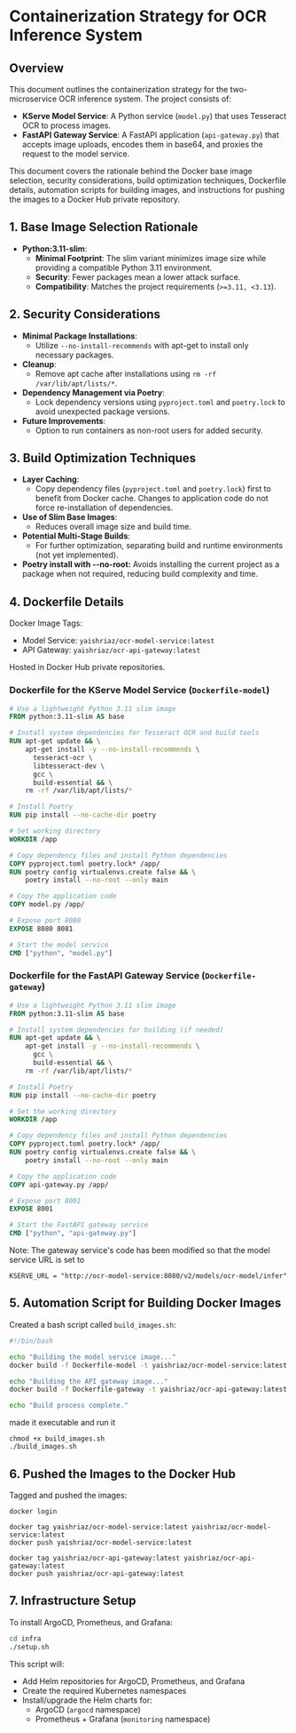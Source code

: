 # Containerization Strategy for OCR Inference System

## Overview

This document outlines the containerization strategy for the two-microservice OCR inference system. The project consists of:

- **KServe Model Service**: A Python service (`model.py`) that uses Tesseract OCR to process images.
- **FastAPI Gateway Service**: A FastAPI application (`api-gateway.py`) that accepts image uploads, encodes them in base64, and proxies the request to the model service.

This document covers the rationale behind the Docker base image selection, security considerations, build optimization techniques, Dockerfile details, automation scripts for building images, and instructions for pushing the images to a Docker Hub private repository.

## 1. Base Image Selection Rationale

- **Python:3.11-slim**:
  - **Minimal Footprint**: The slim variant minimizes image size while providing a compatible Python 3.11 environment.
  - **Security**: Fewer packages mean a lower attack surface.
  - **Compatibility**: Matches the project requirements (`>=3.11, <3.13`).

## 2. Security Considerations

- **Minimal Package Installations**: 
  - Utilize `--no-install-recommends` with apt-get to install only necessary packages.
- **Cleanup**:
  - Remove apt cache after installations using `rm -rf /var/lib/apt/lists/*`.
- **Dependency Management via Poetry**:
  - Lock dependency versions using `pyproject.toml` and `poetry.lock` to avoid unexpected package versions.
- **Future Improvements**:
  - Option to run containers as non-root users for added security.

## 3. Build Optimization Techniques

- **Layer Caching**:
  - Copy dependency files (`pyproject.toml` and `poetry.lock`) first to benefit from Docker cache. Changes to application code do not force re-installation of dependencies.
- **Use of Slim Base Images**:
  - Reduces overall image size and build time.
- **Potential Multi-Stage Builds**:
  - For further optimization, separating build and runtime environments (not yet implemented).
- **Poetry install with --no-root:** Avoids installing the current project as a package when not required, reducing build complexity and time.

## 4. Dockerfile Details
Docker Image Tags:

- Model Service: `yaishriaz/ocr-model-service:latest`
- API Gateway: `yaishriaz/ocr-api-gateway:latest`

Hosted in Docker Hub private repositories.

### Dockerfile for the KServe Model Service (`Dockerfile-model`)

```dockerfile
# Use a lightweight Python 3.11 slim image
FROM python:3.11-slim AS base

# Install system dependencies for Tesseract OCR and build tools
RUN apt-get update && \
    apt-get install -y --no-install-recommends \
      tesseract-ocr \
      libtesseract-dev \
      gcc \
      build-essential && \
    rm -rf /var/lib/apt/lists/*

# Install Poetry
RUN pip install --no-cache-dir poetry

# Set working directory
WORKDIR /app

# Copy dependency files and install Python dependencies
COPY pyproject.toml poetry.lock* /app/
RUN poetry config virtualenvs.create false && \
    poetry install --no-root --only main

# Copy the application code
COPY model.py /app/

# Expose port 8080
EXPOSE 8080 8081

# Start the model service
CMD ["python", "model.py"]
```

### Dockerfile for the FastAPI Gateway Service (`Dockerfile-gateway`)

```dockerfile
# Use a lightweight Python 3.11 slim image
FROM python:3.11-slim AS base

# Install system dependencies for building (if needed)
RUN apt-get update && \
    apt-get install -y --no-install-recommends \
      gcc \
      build-essential && \
    rm -rf /var/lib/apt/lists/*

# Install Poetry
RUN pip install --no-cache-dir poetry

# Set the working directory
WORKDIR /app

# Copy dependency files and install Python dependencies
COPY pyproject.toml poetry.lock* /app/
RUN poetry config virtualenvs.create false && \
    poetry install --no-root --only main

# Copy the application code
COPY api-gateway.py /app/

# Expose port 8001
EXPOSE 8001

# Start the FastAPI gateway service
CMD ["python", "api-gateway.py"]
```

Note: The gateway service's code has been modified so that the model service URL is set to
```
KSERVE_URL = "http://ocr-model-service:8080/v2/models/ocr-model/infer"
```

## 5. Automation Script for Building Docker Images
Created a bash script called `build_images.sh`:
```bash
#!/bin/bash

echo "Building the model service image..."
docker build -f Dockerfile-model -t yaishriaz/ocr-model-service:latest .

echo "Building the API gateway image..."
docker build -f Dockerfile-gateway -t yaishriaz/ocr-api-gateway:latest .

echo "Build process complete."
```
made it executable and run it
```
chmod +x build_images.sh
./build_images.sh
```

## 6. Pushed the Images to the Docker Hub
Tagged and pushed the images:
```
docker login

docker tag yaishriaz/ocr-model-service:latest yaishriaz/ocr-model-service:latest
docker push yaishriaz/ocr-model-service:latest

docker tag yaishriaz/ocr-api-gateway:latest yaishriaz/ocr-api-gateway:latest
docker push yaishriaz/ocr-api-gateway:latest

```

## 7. Infrastructure Setup

To install ArgoCD, Prometheus, and Grafana:

```bash
cd infra
./setup.sh
```
This script will:

- Add Helm repositories for ArgoCD, Prometheus, and Grafana
- Create the required Kubernetes namespaces
- Install/upgrade the Helm charts for:
  - ArgoCD (`argocd` namespace)
  - Prometheus + Grafana (`monitoring` namespace)
